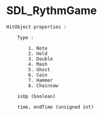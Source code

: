 # SDL_RythmGame

	HitObject properties :

		Type :
			
			1. Note
			2. Hold
			3. Double
			4. Mash
			5. Ghost
			6. Coin
			7. Hammer
			8. Chainsaw
			
		isUp (boolean)
		
		time, endTime (unsigned int)
